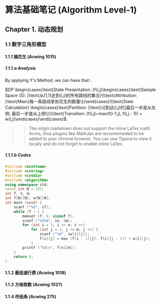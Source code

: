 # 算法基础笔记 (Algorithm Level-1)

## Chapter 1. 动态规划

### 1.1 数字三角形模型

#### 1.1.1 摘花生 (Acwing 1015)

##### 1.1.1.a Analysis

By applying Y's Method, we can have that :

$DP \begin{cases}\text{State Presentation: }f(i,j)\begin{cases}\text{Sample Space (S): }\text{从(1,1)走到(i,j)的所有路线的集合}\\\text{Attribution: }\text{Max\{每一条路线拿到花生的数量\}}\end{cases}\\\text{State Calculation} \begin{cases}\text{Partition: }\text{\{[到达(i,j)的]最后一步是从左侧; 最后一步是从上侧\}}\\\text{Transition: }f(i,j)=max(f(i-1,j), f(i,j - 1)) + w(i,j)\end{cases}\end{cases}$.
>> The origin markdown does not support the inline LaTex math forms, thus plugins like MathJax are recommmeded to be added to your chrome browser. You can use Typora to view it locally and do not forget to enable inline LaTex.

##### 1.1.1.b Codes

```c++
#include <iostream>
#include <cstring>
#include <cstdio>
#include <algorithm>
using namespace std;
const int N = 107;
int T, n, m;
int f[N][N], w[N][N];
int main (void) {
    scanf ("%d", &T);
    while (T --) {
        memset (f, 0, sizeof f);
        scanf ("%d%d", &n, &m);
        for (int i = 1; i <= n; i ++)
            for (int j = 1; j <= m; j ++) {
                scanf ("%d", &w[i][j]);
                f[i][j] = max (f[i - 1][j], f[i][j - 1]) + w[i][j];
            }
        printf ("%d\n", f[n][m]);
    }
    return 0;
}
```



#### 1.1.2 最低通行费 (Acwing 1018)

#### 1.1.3 方格取数 (Acwing 1027)

#### 1.1.4 传纸条 (Acwing 275)

